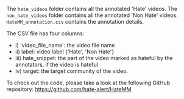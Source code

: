 The `hate_videos` folder contains all the annotated 'Hate' videos.
The `non_hate_videos` folder contains all the annotated 'Non Hate' videos.
`HateMM_annotation.csv` contains the annotation details. 

The CSV file has four columns:
- i) 'video_file_name': the video file name
- ii) label: video label {'Hate', 'Non Hate'}
- iii) hate_snippet: the part of the video marked as hateful by the annotators, if the video is hateful
- iv) target: the target community of the video.

To check out the code, please take a look at the following GitHub repository: https://github.com/hate-alert/HateMM